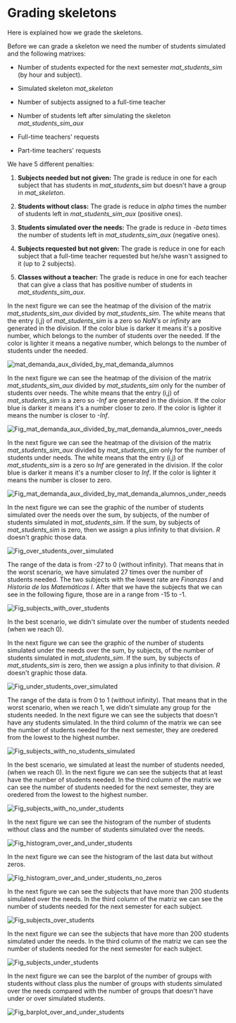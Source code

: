 # Grading skeletons

Here is explained how we grade the skeletons.

Before we can grade a skeleton we need the number of students simulated and the following matrixes:

- Number of students expected for the next semester _mat\_students\_sim_ (by hour and subject).

- Simulated skeleton _mat\_skeleton_

- Number of subjects assigned to a full-time teacher

- Number of students left after simulating the skeleton _mat\_students\_sim\_aux_

- Full-time teachers' requests

- Part-time teachers' requests

We have 5 different penalties:

1. **Subjects needed but not given:** The grade is reduce in one for each subject that has students in _mat\_students\_sim_ but doesn't have a group in _mat\_skeleton_.

2. **Students without class:** The grade is reduce in _alpha_ times the number of students left in _mat\_students\_sim\_aux_ (positive ones).

3. **Students simulated over the needs:** The grade is reduce in _-beta_ times the number of students left in _mat\_students\_sim\_aux_ (negative ones).

4. **Subjects requested but not given:** The grade is reduce in one for each subject that a full-time teacher requested but he/she wasn't assigned to it (up to 2 subjects).

5. **Classes without a teacher:** The grade is reduce in one for each teacher that can give a class that has positive number of students in _mat\_students\_sim\_aux_. 

In the next figure we can see the heatmap of the division of the matrix _mat\_students\_sim\_aux_ divided by _mat\_students\_sim_. The white means that the entry (i,j) of _mat\_students\_sim_ is a zero so _NaN's_ or _infinity_ are generated in the division. If the color blue is darker it means it's a positive number, which belongs to the number of students over the needed. If the color is lighter it means a negative number, which belongs to the number of students under the needed.

![mat_demanda_aux_divided_by_mat_demanda_alumnos](https://github.com/ArrigoCoen/Faculty_schedule_simulation/blob/master/Figures/Fig_mat_demanda_aux_divided_by_mat_demanda_alumnos.png)

In the next figure we can see the heatmap of the division of the matrix _mat\_students\_sim\_aux_ divided by _mat\_students\_sim_ only for the number of students over needs. The white means that the entry (i,j) of _mat\_students\_sim_ is a zero so _-Inf_ are generated in the division. If the color blue is darker it means it's a number closer to zero. If the color is lighter it means the number is closer to _-Inf_.

![Fig_mat_demanda_aux_divided_by_mat_demanda_alumnos_over_needs](https://github.com/ArrigoCoen/Faculty_schedule_simulation/blob/master/Figures/Fig_mat_demanda_aux_divided_by_mat_demanda_alumnos_over_needs.png)

In the next figure we can see the heatmap of the division of the matrix _mat\_students\_sim\_aux_ divided by _mat\_students\_sim_ only for the number of students under needs. The white means that the entry (i,j) of _mat\_students\_sim_ is a zero so _Inf_ are generated in the division. If the color blue is darker it means it's a number closer to _Inf_. If the color is lighter it means the number is closer to zero.

![Fig_mat_demanda_aux_divided_by_mat_demanda_alumnos_under_needs](https://github.com/ArrigoCoen/Faculty_schedule_simulation/blob/master/Figures/Fig_mat_demanda_aux_divided_by_mat_demanda_alumnos_under_needs.png)


In the next figure we can see the graphic of the number of students simulated over the needs over the sum, by subjects, of the number of students simulated in _mat\_students\_sim_. If the sum, by subjects of _mat\_students\_sim_ is zero, then we assign a plus infinity to that division. _R_ doesn't graphic those data.

![Fig_over_students_over_simulated](https://github.com/ArrigoCoen/Faculty_schedule_simulation/blob/master/Figures/Fig_over_students_over_simulated.PNG)

The range of the data is from -27 to 0 (without infinity). That means that in the worst scenario, we have simulated 27 times over the number of students needed. The two subjects with the lowest rate are _Finanzas I_ and _Historia de las Matemáticas I_. After that we have the subjects that we can see in the following figure, those are in a range from -15 to -1.

![Fig_subjects_with_over_students](https://github.com/ArrigoCoen/Faculty_schedule_simulation/blob/master/Figures/Fig_subjects_with_over_students.PNG)

In the best scenario, we didn't simulate over the number of students needed (when we reach 0).

In the next figure we can see the graphic of the number of students simulated under the needs over the sum, by subjects, of the number of students simulated in _mat\_students\_sim_. If the sum, by subjects of _mat\_students\_sim_ is zero, then we assign a plus infinity to that division. _R_ doesn't graphic those data.

![Fig_under_students_over_simulated](https://github.com/ArrigoCoen/Faculty_schedule_simulation/blob/master/Figures/Fig_under_students_over_simulated.PNG)

The range of the data is from 0 to 1 (without infinity). That means that in the worst scenario, when we reach 1, we didn't simulate any group for the students needed. In the next figure we can see the subjects that doesn't have any students simulated. In the third column of the matrix we can see the number of students needed for the next semester, they are oredered from the lowest to the highest number.

![Fig_subjects_with_no_students_simulated](https://github.com/ArrigoCoen/Faculty_schedule_simulation/blob/master/Figures/Fig_subjects_with_no_students_simulated.png)

In the best scenario, we simulated at least the number of students needed, (when we reach 0). In the next figure we can see the subjects that at least have the number of students needed. In the third column of the matrix we can see the number of students needed for the next semester, they are oredered from the lowest to the highest number.

![Fig_subjects_with_no_under_students](https://github.com/ArrigoCoen/Faculty_schedule_simulation/blob/master/Figures/Fig_subjects_with_no_under_students.png)

In the next figure we can see the histogram of the number of students without class and the number of students simulated over the needs.

![Fig_histogram_over_and_under_students](https://github.com/ArrigoCoen/Faculty_schedule_simulation/blob/master/Figures/Fig_histogram_over_and_under_students.PNG)

In the next figure we can see the histogram of the last data but without zeros.

![Fig_histogram_over_and_under_students_no_zeros](https://github.com/ArrigoCoen/Faculty_schedule_simulation/blob/master/Figures/Fig_histogram_over_and_under_students_no_zeros.PNG)

In the next figure we can see the subjects that have more than 200 students simulated over the needs. In the third column of the matriz we can see the number of students needed for the next semester for each subject.

![Fig_subjects_over_students](https://github.com/ArrigoCoen/Faculty_schedule_simulation/blob/master/Figures/Fig_subjects_over_students.png)

In the next figure we can see the subjects that have more than 200 students simulated under the needs. In the third column of the matriz we can see the number of students needed for the next semester for each subject.

![Fig_subjects_under_students](https://github.com/ArrigoCoen/Faculty_schedule_simulation/blob/master/Figures/Fig_subjects_under_students.png)

In the next figure we can see the barplot of the number of groups with students without class plus the number of groups with students simulated over the needs compared with the number of groups that doesn't have under or over simulated students.

![Fig_barplot_over_and_under_students](https://github.com/ArrigoCoen/Faculty_schedule_simulation/blob/master/Figures/Fig_barplot_over_and_under_students.PNG)



